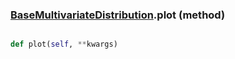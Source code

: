 ### [BaseMultivariateDistribution](BaseMultivariateDistribution.md).plot (method)


```py

def plot(self, **kwargs)

```



        

